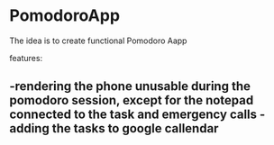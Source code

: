 # PomodoroApp
The idea is to create functional Pomodoro Aapp

features:

-rendering the phone unusable during the pomodoro session, except for the notepad connected to the task and emergency calls
-adding the tasks to google callendar
-
